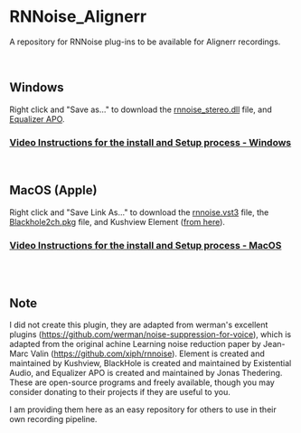 # RNNoise_Alignerr
A repository for RNNoise plug-ins to be available for Alignerr recordings.

<br>

## Windows 
Right click and "Save as..." to download the [rnnoise_stereo.dll](https://github.com/SkylerEvans/RNNoise_Alignerr/releases/download/new/rnnoise_stereo.dll) file, and [Equalizer APO](https://equalizerapo.com/EqualizerAPO64-1.2.1.zip).

### [Video Instructions for the install and Setup process - Windows](https://drive.google.com/file/d/1XjHdtly6rLykBWVPxW66jpvAPp98XeOo/view?usp=drive_link)
<br>

## MacOS (Apple)
Right click and "Save Link As..." to download the [rnnoise.vst3](https://github.com/SkylerEvans/RNNoise_Alignerr/releases/download/new/rnnoise.vst3.zip) file, the [Blackhole2ch.pkg](https://github.com/SkylerEvans/RNNoise_Alignerr/blob/main/BlackHole2ch-0.6.1.pkg) file, and Kushview Element ([from here](https://github.com/kushview/element/releases/download/1.0.0b1/element-osx-1.0.0b1.dmg)).

### [Video Instructions for the install and Setup process - MacOS](https://drive.google.com/file/d/10Pb9TkCZ9dojomGMn6MsUsS8qi6yrZMo/view?usp=drive_link)

<br><br>

## Note
I did not create this plugin, they are adapted from werman's excellent plugins (https://github.com/werman/noise-suppression-for-voice), which is adapted from the original achine Learning noise reduction paper by Jean-Marc Valin (https://github.com/xiph/rnnoise). Element is created and maintained by Kushview, BlackHole is created and maintained by Existential Audio, and Equalizer APO is created and maintained by Jonas Thedering. These are open-source programs and freely available, though you may consider donating to their projects if they are useful to you.

I am providing them here as an easy repository for others to use in their own recording pipeline.
